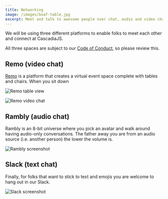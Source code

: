 ```yaml
---
title: Networking
image: /images/boaf-table.jpg
excerpt: Meet and talk to awesome people over chat, audio and video channels. Whatever works for you!
---
```


We will be using three different platforms to enable folks to meet each other and connect at CascadiaJS.

All three spaces are subject to our [Code of Conduct](/coc), so please review this.

## Remo (video chat)

[Remo](https://remo.co) is a platform that creates a virtual event space complete with tables and chairs. When you sit down 


![Remo table view](/images/remo-tables.png)


![Remo video chat](https://remo.co/wp-content/uploads/2020/05/87d755bf-lp-gif-laugh-and-team-bonding.gif)


## Rambly (audio chat)

Rambly is an 8-bit universe where you pick an avatar and walk around having audio-only conversations. The father away you are from an audio source (i.e. another person) the lower the volume is.

![Rambly screenshot](/images/rambly.png)


## Slack (text chat)

Finally, for folks that want to stick to text and emojis you are welcome to hang out in our Slack.

![Slack screenshot](/images/slack-screenshot.png)